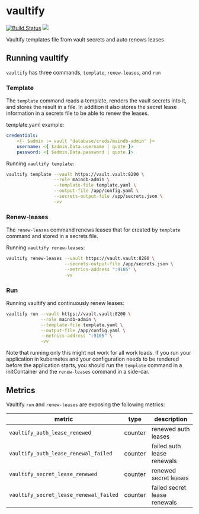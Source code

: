 # vaultify

[![Build Status](https://travis-ci.org/ahilsend/vaultify.svg?branch=master)](https://travis-ci.org/ahilsend/vaultify)
[![](https://img.shields.io/badge/docker%20build-automated-blue.svg)](https://hub.docker.com/r/ahilsend/vaultify "docker build - automated")

Vaultify templates file from vault secrets and auto renews leases

## Running vaultify

`vaultify` has three commands, `template`, `renew-leases`, and `run`

### Template

The `template` command reads a template, renders the vault secrets into it, and stores the result in a file. In addition it also stores the secret lease information in a secrets file to be able to renew the leases.

template.yaml example:
```yaml
credentials:
    <{- $admin := vault "database/creds/maindb-admin" }>
    username: <{ $admin.Data.username | quote }>
    password: <{ $admin.Data.password | quote }>
```

Running `vaultify template`:
```bash
vaultify template --vault https://vault.vault:8200 \
                  --role maindb-admin \
                  --template-file template.yaml \
                  --output-file /app/config.yaml \
                  --secrets-output-file /app/secrets.json \
                  -vv
```

### Renew-leases

The `renew-leases` command renews leases that for created by `template` command and stored in a secrets file.

Running `vaultify renew-leases`:
```bash
vaultify renew-leases --vault https://vault.vault:8200 \
                      --secrets-output-file /app/secrets.json \
                      --metrics-address ":9105" \
                      -vv
```


### Run

Running vaultify and continuously renew leases:

```bash
vaultify run --vault https://vault.vault:8200 \
             --role maindb-admin \
             --template-file template.yaml \
             --output-file /app/config.yaml \
             --metrics-address ":9105" \
             -vv
```

Note that running only this might not work for all work loads. If you run your application in kubernetes and your configuration needs to be rendered before the application starts, you should run the `template` command in a initContainer and the `renew-leases` command in a side-car.

## Metrics

Vaultify `run` and `renew-leases` are exposing the following metrics:

| metric                                 | type    | description                  |
|----------------------------------------|---------|------------------------------|
| `vaultify_auth_lease_renewed`          | counter | renewed auth leases          |
| `vaultify_auth_lease_renewal_failed`   | counter | failed auth lease renewals   |
| `vaultify_secret_lease_renewed`        | counter | renewed secret leases        |
| `vaultify_secret_lease_renewal_failed` | counter | failed secret lease renewals |
